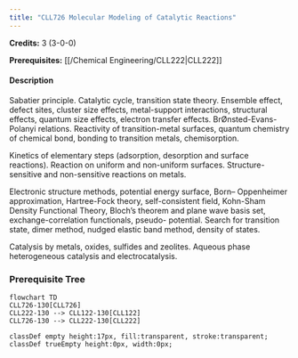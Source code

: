 ```yaml
---
title: "CLL726 Molecular Modeling of Catalytic Reactions"
---
```

**Credits:** 3 (3-0-0)

**Prerequisites:** [[/Chemical Engineering/CLL222|CLL222]]

#### Description
Sabatier principle. Catalytic cycle, transition state theory. Ensemble effect, defect sites, cluster size effects, metal-support interactions, structural effects, quantum size effects, electron transfer effects. BrØnsted-Evans-Polanyi relations. Reactivity of transition-metal surfaces, quantum chemistry of chemical bond, bonding to transition metals, chemisorption.

Kinetics of elementary steps (adsorption, desorption and surface reactions). Reaction on uniform and non-uniform surfaces. Structure- sensitive and non-sensitive reactions on metals.

Electronic structure methods, potential energy surface, Born– Oppenheimer approximation, Hartree-Fock theory, self-consistent field, Kohn-Sham Density Functional Theory, Bloch’s theorem and plane wave basis set, exchange-correlation functionals, pseudo- potential. Search for transition state, dimer method, nudged elastic band method, density of states.

Catalysis by metals, oxides, sulfides and zeolites. Aqueous phase heterogeneous catalysis and electrocatalysis.

### Prerequisite Tree

```mermaid
flowchart TD
CLL726-130[CLL726]
CLL222-130 --> CLL122-130[CLL122]
CLL726-130 --> CLL222-130[CLL222]

classDef empty height:17px, fill:transparent, stroke:transparent;
classDef trueEmpty height:0px, width:0px;
```